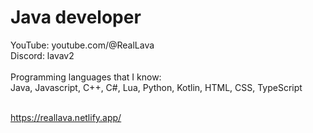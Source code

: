 # Java developer
YouTube: youtube.com/@RealLava
<br>
Discord: lavav2
<br>
<br>Programming languages that I know:
<br>Java, Javascript, C++, C#, Lua, Python, Kotlin, HTML, CSS, TypeScript

<br>https://reallava.netlify.app/
